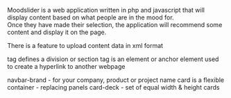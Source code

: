 Moodslider is a web application written in php and javascript that will display content based on what people are in the mood for.  
Once they have made their selection, the application will recommend some content and display it on the page.

There is a feature to upload content data in xml format


<div> tag defines a division or section
<a> tag is an element or anchor element used to create a hyperlink to another webpage

navbar-brand - for your company, product or project name
card is a flexible container - replacing panels
card-deck - set of equal width & height cards
